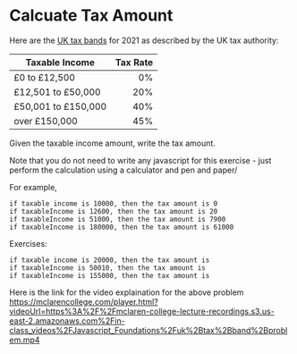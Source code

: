 # Calcuate Tax Amount
Here are the [UK tax bands](https://www.gov.uk/income-tax-rates) for 2021 as described by the UK tax authority:

Taxable Income | Tax Rate
---------------|--------:
£0 to £12,500  | 0%
£12,501 to £50,000  | 20%
£50,001 to £150,000  | 40%
over £150,000  | 45%

Given the taxable income amount, write the tax amount.  

Note that you do not need to write any javascript for this exercise - just perform the calculation using a calculator and pen and paper/

For example,

```
if taxable income is 10000, then the tax amount is 0
if taxableIncome is 12600, then the tax amount is 20
if taxableIncome is 51000, then the tax amount is 7900
if taxableIncome is 180000, then the tax amount is 61000
```

Exercises:

```
if taxable income is 20000, then the tax amount is 
if taxableIncome is 50010, then the tax amount is 
if taxableIncome is 155000, then the tax amount is 
```

Here is the link for the video explaination for the above problem
https://mclarencollege.com/player.html?videoUrl=https%3A%2F%2Fmclaren-college-lecture-recordings.s3.us-east-2.amazonaws.com%2Fin-class_videos%2FJavascript_Foundations%2Fuk%2Btax%2Bband%2Bproblem.mp4
